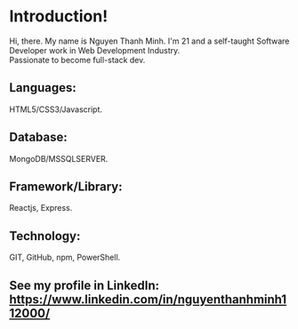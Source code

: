 # Introduction!

Hi, there. My name is Nguyen Thanh Minh. I'm 21 and a self-taught Software Developer work in Web Development Industry.\
Passionate to become full-stack dev.

## Languages:

HTML5/CSS3/Javascript.

## Database:
MongoDB/MSSQLSERVER.

## Framework/Library:

Reactjs, Express.

## Technology:

GIT, GitHub, npm, PowerShell.

## See my profile in LinkedIn: https://www.linkedin.com/in/nguyenthanhminh112000/
